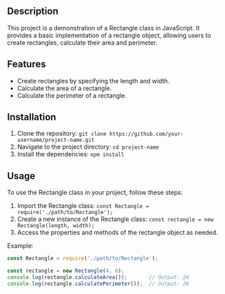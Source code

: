## Description

This project is a demonstration of a Rectangle class in JavaScript. It provides a basic implementation of a rectangle object, allowing users to create rectangles, calculate their area and perimeter.

## Features

- Create rectangles by specifying the length and width.
- Calculate the area of a rectangle.
- Calculate the perimeter of a rectangle.

## Installation

1. Clone the repository: `git clone https://github.com/your-username/project-name.git`
2. Navigate to the project directory: `cd project-name`
3. Install the dependencies: `npm install`

## Usage

To use the Rectangle class in your project, follow these steps:

1. Import the Rectangle class: `const Rectangle = require('./path/to/Rectangle');`
2. Create a new instance of the Rectangle class: `const rectangle = new Rectangle(length, width);`
3. Access the properties and methods of the rectangle object as needed.

Example:

```javascript
const Rectangle = require('./path/to/Rectangle');

const rectangle = new Rectangle(4, 6);
console.log(rectangle.calculateArea());       // Output: 24
console.log(rectangle.calculatePerimeter());  // Output: 20
